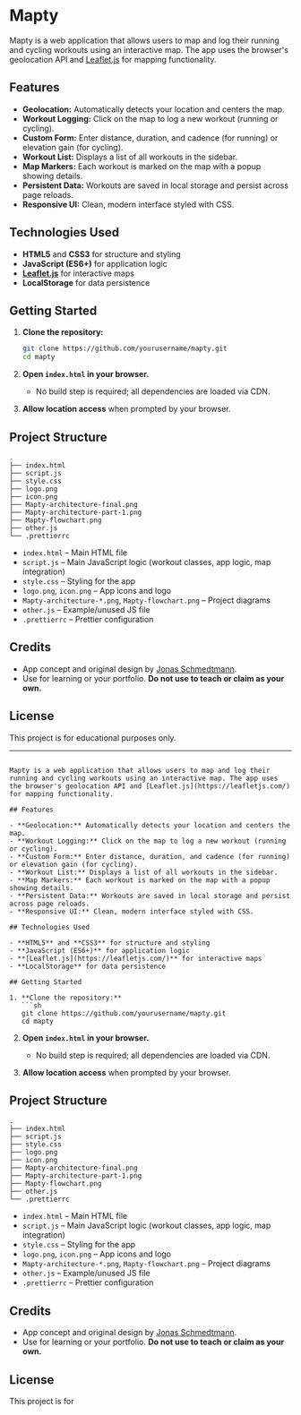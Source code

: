 # Mapty

Mapty is a web application that allows users to map and log their running and cycling workouts using an interactive map. The app uses the browser's geolocation API and [Leaflet.js](https://leafletjs.com/) for mapping functionality.

## Features

- **Geolocation:** Automatically detects your location and centers the map.
- **Workout Logging:** Click on the map to log a new workout (running or cycling).
- **Custom Form:** Enter distance, duration, and cadence (for running) or elevation gain (for cycling).
- **Workout List:** Displays a list of all workouts in the sidebar.
- **Map Markers:** Each workout is marked on the map with a popup showing details.
- **Persistent Data:** Workouts are saved in local storage and persist across page reloads.
- **Responsive UI:** Clean, modern interface styled with CSS.

## Technologies Used

- **HTML5** and **CSS3** for structure and styling
- **JavaScript (ES6+)** for application logic
- **[Leaflet.js](https://leafletjs.com/)** for interactive maps
- **LocalStorage** for data persistence

## Getting Started

1. **Clone the repository:**
   ```sh
   git clone https://github.com/yourusername/mapty.git
   cd mapty
   ```

2. **Open `index.html` in your browser.**
   - No build step is required; all dependencies are loaded via CDN.

3. **Allow location access** when prompted by your browser.

## Project Structure

```
.
├── index.html
├── script.js
├── style.css
├── logo.png
├── icon.png
├── Mapty-architecture-final.png
├── Mapty-architecture-part-1.png
├── Mapty-flowchart.png
├── other.js
└── .prettierrc
```

- `index.html` – Main HTML file
- `script.js` – Main JavaScript logic (workout classes, app logic, map integration)
- `style.css` – Styling for the app
- `logo.png`, `icon.png` – App icons and logo
- `Mapty-architecture-*.png`, `Mapty-flowchart.png` – Project diagrams
- `other.js` – Example/unused JS file
- `.prettierrc` – Prettier configuration

## Credits

- App concept and original design by [Jonas Schmedtmann](https://twitter.com/jonasschmedtman).
- Use for learning or your portfolio. **Do not use to teach or claim as your own.**

## License

This project is for educational purposes only.

---
```# Mapty

Mapty is a web application that allows users to map and log their running and cycling workouts using an interactive map. The app uses the browser's geolocation API and [Leaflet.js](https://leafletjs.com/) for mapping functionality.

## Features

- **Geolocation:** Automatically detects your location and centers the map.
- **Workout Logging:** Click on the map to log a new workout (running or cycling).
- **Custom Form:** Enter distance, duration, and cadence (for running) or elevation gain (for cycling).
- **Workout List:** Displays a list of all workouts in the sidebar.
- **Map Markers:** Each workout is marked on the map with a popup showing details.
- **Persistent Data:** Workouts are saved in local storage and persist across page reloads.
- **Responsive UI:** Clean, modern interface styled with CSS.

## Technologies Used

- **HTML5** and **CSS3** for structure and styling
- **JavaScript (ES6+)** for application logic
- **[Leaflet.js](https://leafletjs.com/)** for interactive maps
- **LocalStorage** for data persistence

## Getting Started

1. **Clone the repository:**
   ```sh
   git clone https://github.com/yourusername/mapty.git
   cd mapty
   ```

2. **Open `index.html` in your browser.**
   - No build step is required; all dependencies are loaded via CDN.

3. **Allow location access** when prompted by your browser.

## Project Structure

```
.
├── index.html
├── script.js
├── style.css
├── logo.png
├── icon.png
├── Mapty-architecture-final.png
├── Mapty-architecture-part-1.png
├── Mapty-flowchart.png
├── other.js
└── .prettierrc
```

- `index.html` – Main HTML file
- `script.js` – Main JavaScript logic (workout classes, app logic, map integration)
- `style.css` – Styling for the app
- `logo.png`, `icon.png` – App icons and logo
- `Mapty-architecture-*.png`, `Mapty-flowchart.png` – Project diagrams
- `other.js` – Example/unused JS file
- `.prettierrc` – Prettier configuration

## Credits

- App concept and original design by [Jonas Schmedtmann](https://twitter.com/jonasschmedtman).
- Use for learning or your portfolio. **Do not use to teach or claim as your own.**

## License

This project is for
